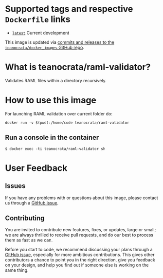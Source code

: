 # Supported tags and respective `Dockerfile` links
*   [`latest`](https://github.com/teanocrata/docker_images/blob/master/raml-validator/Dockerfile) Current development

This image is updated via [commits and releases to the `teanocrata/docker_images` GitHub repo](https://github.com/teanocrata/docker_images).

# What is teanocrata/raml-validator?

Validates RAML files within a directory recursively.

# How to use this image

For launching RAML validation over current folder do:
```
docker run -v $(pwd):/home/code teanocrata/raml-validator
```


## Run a console in the container

```console
$ docker exec -ti teanocrata/raml-validator sh
```

# User Feedback

## Issues

If you have any problems with or questions about this image, please contact us through a [GitHub issue](https://github.com/teanocrata/docker_images/issues).

## Contributing

You are invited to contribute new features, fixes, or updates, large or small; we are always thrilled to receive pull requests, and do our best to process them as fast as we can.

Before you start to code, we recommend discussing your plans through a [GitHub issue](https://github.com/teanocrata/docker_images/issues), especially for more ambitious contributions. This gives other contributors a chance to point you in the right direction, give you feedback on your design, and help you find out if someone else is working on the same thing.
